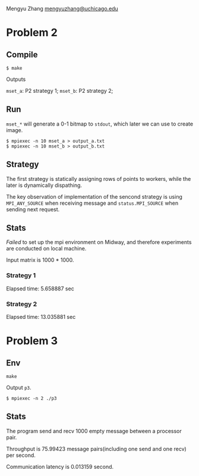 
Mengyu Zhang
mengyuzhang@uchicago.edu

Problem 2
=========

Compile
-------

```
$ make 
```

Outputs

`mset_a`: P2 strategy 1; 
`mset_b`: P2 strategy 2; 

Run
---

`mset_*` will generate a 0-1 bitmap to `stdout`, which later we can use to create image. 


```
$ mpiexec -n 10 mset_a > output_a.txt
$ mpiexec -n 10 mset_b > output_b.txt
```

Strategy
--------

The first strategy is statically assigning rows of points to workers, while the later is dynamically dispathing. 

The key observation of implementation of the sencond strategy is using `MPI_ANY_SOURCE` when receiving message and `status.MPI_SOURCE` when sending next request. 

Stats
-----

*Failed* to set up the mpi environment on Midway, and therefore experiments are conducted on local machine. 

Input matrix is 1000 * 1000. 

### Strategy 1

Elapsed time: 5.658887 sec

### Strategy 2 

Elapsed time: 13.035881 sec



Problem 3 
=========

Env
---

```
make
```

Output `p3`. 

```
$ mpiexec -n 2 ./p3
```

Stats
-----

The program send and recv 1000 empty message between a processor pair. 

Throughput is 75.99423 message pairs(including one send and one recv) per second. 

Communication latency is 0.013159 second. 

